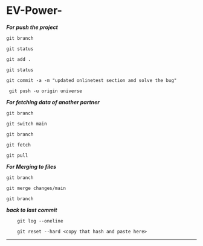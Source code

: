 # EV-Power-
***For push the project***
```
git branch

git status

git add .

git status

git commit -a -m "updated onlinetest section and solve the bug"

 git push -u origin universe
 ```


***For fetching data of another partner***

```
git branch

git switch main

git branch

git fetch

git pull
```

***For Merging to files***

```
git branch

git merge changes/main  

git branch
```

***back to last commit***

```
    git log --oneline 

    git reset --hard <copy that hash and paste here>
```

*** 
